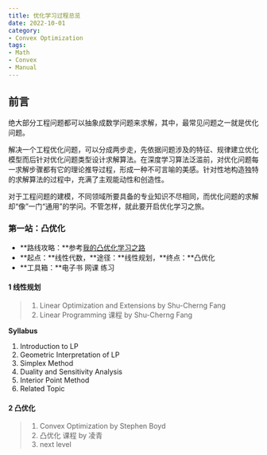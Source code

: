 ```yaml
---
title: 优化学习过程总览
date: 2022-10-01
category:
- Convex Optimization
tags:
- Math
- Convex
- Manual
---
```

## 前言

绝大部分工程问题都可以抽象成数学问题来求解，其中，最常见问题之一就是优化问题。

解决一个工程优化问题，可以分成两步走，先依据问题涉及的特征、规律建立优化模型而后针对优化问题类型设计求解算法。在深度学习算法泛滥前，对优化问题每一求解步骤都有它的理论推导过程，形成一种不可言喻的美感。针对性地构造独特的求解算法的过程中，充满了主观能动性和创造性。

对于工程问题的建模，不同领域所要具备的专业知识不尽相同，而优化问题的求解却“像”一门“通用”的学问。不管怎样，就此要开启优化学习之旅。

### 第一站：凸优化

* **路线攻略：**参考[我的凸优化学习之路](http://deanhan.com/2018/01/17/convex/)
* **起点：**线性代数，**途径：**线性规划，**终点：**凸优化
* **工具箱：**电子书 网课 练习

#### 1 线性规划

> 1. Linear Optimization and Extensions by Shu-Cherng Fang
> 2. Linear Programming 课程 by Shu-Cherng Fang

**Syllabus**

1. Introduction to LP
2. Geometric Interpretation of LP
3. Simplex Method
4. Duality and Sensitivity Analysis
5. Interior Point Method
6. Related Topic

#### 2 凸优化

> 1. Convex Optimization by Stephen Boyd
> 2. 凸优化 课程 by 凌青
> 3. next level